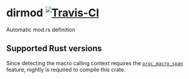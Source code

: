 # dirmod [![Travis-CI](https://travis-ci.com/SOF3/dirmod.svg?branch=master)](https://travis-ci.om/SOF3/dirmod)
Automatic mod.rs definition

## Supported Rust versions
Since detecting the macro calling context requires the [`proc_macro_span`](https://github.com/rust-lang/rust/issues/54725) feature,
nightly is required to compile this crate.
